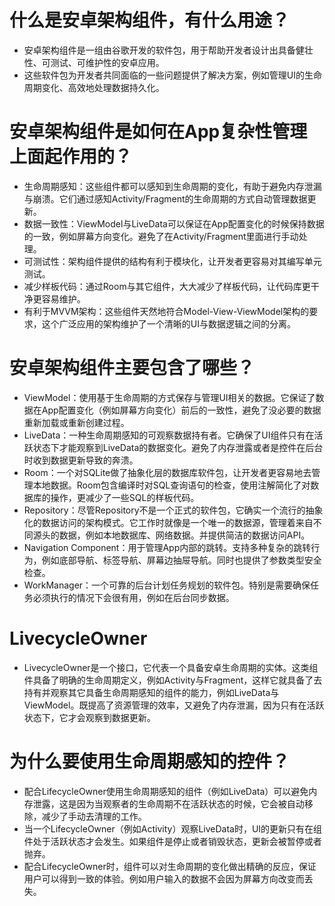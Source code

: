 # 什么是安卓架构组件，有什么用途？
- 安卓架构组件是一组由谷歌开发的软件包，用于帮助开发者设计出具备健壮性、可测试、可维护性的安卓应用。
- 这些软件包为开发者共同面临的一些问题提供了解决方案，例如管理UI的生命周期变化、高效地处理数据持久化。

# 安卓架构组件是如何在App复杂性管理上面起作用的？
- 生命周期感知：这些组件都可以感知到生命周期的变化，有助于避免内存泄漏与崩溃。它们通过感知Activity/Fragment的生命周期的方式自动管理数据更新。
- 数据一致性：ViewModel与LiveData可以保证在App配置变化的时候保持数据的一致，例如屏幕方向变化。避免了在Activity/Fragment里面进行手动处理。
- 可测试性：架构组件提供的结构有利于模块化，让开发者更容易对其编写单元测试。
- 减少样板代码：通过Room与其它组件，大大减少了样板代码，让代码库更干净更容易维护。
- 有利于MVVM架构：这些组件天然地符合Model-View-ViewModel架构的要求，这个广泛应用的架构维护了一个清晰的UI与数据逻辑之间的分离。

# 安卓架构组件主要包含了哪些？
- ViewModel：使用基于生命周期的方式保存与管理UI相关的数据。它保证了数据在App配置变化（例如屏幕方向变化）前后的一致性，避免了没必要的数据重新加载或重新创建过程。
- LiveData：一种生命周期感知的可观察数据持有者。它确保了UI组件只有在活跃状态下才能观察到LiveData的数据变化。避免了内存泄露或者是控件在后台时收到数据更新导致的奔溃。
- Room：一个对SQLite做了抽象化层的数据库软件包，让开发者更容易地去管理本地数据。Room包含编译时对SQL查询语句的检查，使用注解简化了对数据库的操作，更减少了一些SQL的样板代码。
- Repository：尽管Repository不是一个正式的软件包，它确实一个流行的抽象化的数据访问的架构模式。它工作时就像是一个唯一的数据源，管理着来自不同源头的数据，例如本地数据库、网络数据。并提供简洁的数据访问API。
- Navigation Component：用于管理App内部的跳转。支持多种复杂的跳转行为，例如底部导航、标签导航、屏幕边抽屉导航。同时也提供了参数类型安全检查。
- WorkManager：一个可靠的后台计划任务规划的软件包。特别是需要确保任务必须执行的情况下会很有用，例如在后台同步数据。

# LivecycleOwner
- LivecycleOwner是一个接口，它代表一个具备安卓生命周期的实体。这类组件具备了明确的生命周期定义，例如Activity与Fragment，这样它就具备了去持有并观察其它具备生命周期感知的组件的能力，例如LiveData与ViewModel。既提高了资源管理的效率，又避免了内存泄漏，因为只有在活跃状态下，它才会观察到数据更新。

# 为什么要使用生命周期感知的控件？
- 配合LifecycleOwner使用生命周期感知的组件（例如LiveData）可以避免内存泄露，这是因为当观察者的生命周期不在活跃状态的时候，它会被自动移除，减少了手动去清理的工作。
- 当一个LifecycleOwner（例如Activity）观察LiveData时，UI的更新只有在组件处于活跃状态才会发生。如果组件是停止或者销毁状态，更新会被暂停或者抛弃。
- 配合LifecycleOwner时，组件可以对生命周期的变化做出精确的反应，保证用户可以得到一致的体验。例如用户输入的数据不会因为屏幕方向改变而丢失。
